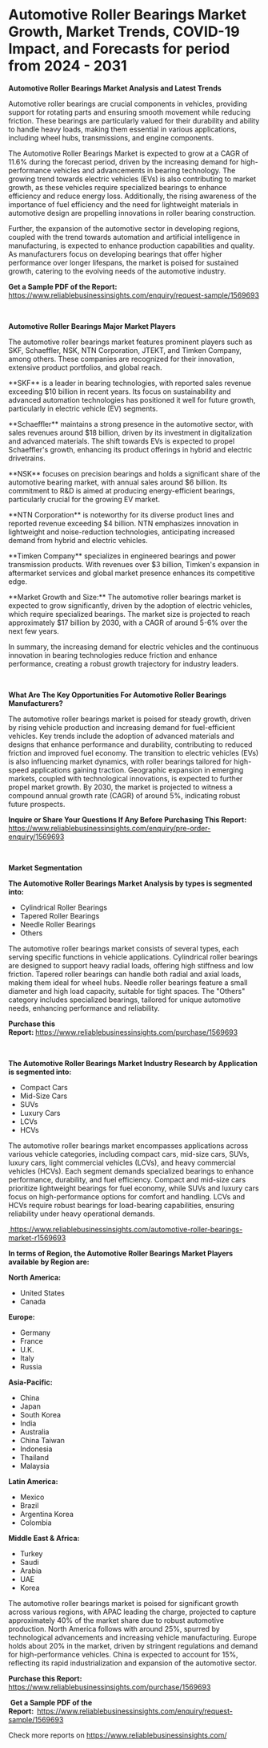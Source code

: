 <p><h1>Automotive Roller Bearings Market Growth, Market Trends, COVID-19 Impact, and Forecasts for period from 2024 - 2031</h1></p><p><strong>Automotive Roller Bearings Market Analysis and Latest Trends</strong></p>
<p><p>Automotive roller bearings are crucial components in vehicles, providing support for rotating parts and ensuring smooth movement while reducing friction. These bearings are particularly valued for their durability and ability to handle heavy loads, making them essential in various applications, including wheel hubs, transmissions, and engine components.</p><p>The Automotive Roller Bearings Market is expected to grow at a CAGR of 11.6% during the forecast period, driven by the increasing demand for high-performance vehicles and advancements in bearing technology. The growing trend towards electric vehicles (EVs) is also contributing to market growth, as these vehicles require specialized bearings to enhance efficiency and reduce energy loss. Additionally, the rising awareness of the importance of fuel efficiency and the need for lightweight materials in automotive design are propelling innovations in roller bearing construction.</p><p>Further, the expansion of the automotive sector in developing regions, coupled with the trend towards automation and artificial intelligence in manufacturing, is expected to enhance production capabilities and quality. As manufacturers focus on developing bearings that offer higher performance over longer lifespans, the market is poised for sustained growth, catering to the evolving needs of the automotive industry.</p></p>
<p><strong>Get a Sample PDF of the Report:&nbsp;</strong> <a href="https://www.reliablebusinessinsights.com/enquiry/request-sample/1569693?utm_campaign=1106&utm_medium=2&utm_source=Github&utm_content=ia&utm_term=29122024&utm_id=automotive-roller-bearings">https://www.reliablebusinessinsights.com/enquiry/request-sample/1569693</a></p>
<p>&nbsp;</p>
<p><strong>Automotive Roller Bearings Major Market Players</strong></p>
<p><p>The automotive roller bearings market features prominent players such as SKF, Schaeffler, NSK, NTN Corporation, JTEKT, and Timken Company, among others. These companies are recognized for their innovation, extensive product portfolios, and global reach.</p><p>**SKF** is a leader in bearing technologies, with reported sales revenue exceeding $10 billion in recent years. Its focus on sustainability and advanced automation technologies has positioned it well for future growth, particularly in electric vehicle (EV) segments.</p><p>**Schaeffler** maintains a strong presence in the automotive sector, with sales revenues around $18 billion, driven by its investment in digitalization and advanced materials. The shift towards EVs is expected to propel Schaeffler's growth, enhancing its product offerings in hybrid and electric drivetrains.</p><p>**NSK** focuses on precision bearings and holds a significant share of the automotive bearing market, with annual sales around $6 billion. Its commitment to R&D is aimed at producing energy-efficient bearings, particularly crucial for the growing EV market.</p><p>**NTN Corporation** is noteworthy for its diverse product lines and reported revenue exceeding $4 billion. NTN emphasizes innovation in lightweight and noise-reduction technologies, anticipating increased demand from hybrid and electric vehicles.</p><p>**Timken Company** specializes in engineered bearings and power transmission products. With revenues over $3 billion, Timken's expansion in aftermarket services and global market presence enhances its competitive edge.</p><p>**Market Growth and Size:** The automotive roller bearings market is expected to grow significantly, driven by the adoption of electric vehicles, which require specialized bearings. The market size is projected to reach approximately $17 billion by 2030, with a CAGR of around 5-6% over the next few years.</p><p>In summary, the increasing demand for electric vehicles and the continuous innovation in bearing technologies reduce friction and enhance performance, creating a robust growth trajectory for industry leaders.</p></p>
<p>&nbsp;</p>
<p><strong>What Are The Key Opportunities For Automotive Roller Bearings Manufacturers?</strong></p>
<p><p>The automotive roller bearings market is poised for steady growth, driven by rising vehicle production and increasing demand for fuel-efficient vehicles. Key trends include the adoption of advanced materials and designs that enhance performance and durability, contributing to reduced friction and improved fuel economy. The transition to electric vehicles (EVs) is also influencing market dynamics, with roller bearings tailored for high-speed applications gaining traction. Geographic expansion in emerging markets, coupled with technological innovations, is expected to further propel market growth. By 2030, the market is projected to witness a compound annual growth rate (CAGR) of around 5%, indicating robust future prospects.</p></p>
<p><strong>Inquire or Share Your Questions If Any Before Purchasing This Report:</strong> <a href="https://www.reliablebusinessinsights.com/enquiry/pre-order-enquiry/1569693?utm_campaign=1106&utm_medium=2&utm_source=Github&utm_content=ia&utm_term=29122024&utm_id=automotive-roller-bearings">https://www.reliablebusinessinsights.com/enquiry/pre-order-enquiry/1569693</a></p>
<p>&nbsp;</p>
<p><strong>Market Segmentation</strong></p>
<p><strong>The Automotive Roller Bearings Market Analysis by types is segmented into:</strong></p>
<p><ul><li>Cylindrical Roller Bearings</li><li>Tapered Roller Bearings</li><li>Needle Roller Bearings</li><li>Others</li></ul></p>
<p><p>The automotive roller bearings market consists of several types, each serving specific functions in vehicle applications. Cylindrical roller bearings are designed to support heavy radial loads, offering high stiffness and low friction. Tapered roller bearings can handle both radial and axial loads, making them ideal for wheel hubs. Needle roller bearings feature a small diameter and high load capacity, suitable for tight spaces. The "Others" category includes specialized bearings, tailored for unique automotive needs, enhancing performance and reliability.</p></p>
<p><strong>Purchase this Report:&nbsp;</strong><a href="https://www.reliablebusinessinsights.com/purchase/1569693?utm_campaign=1106&utm_medium=2&utm_source=Github&utm_content=ia&utm_term=29122024&utm_id=automotive-roller-bearings">https://www.reliablebusinessinsights.com/purchase/1569693</a></p>
<p>&nbsp;</p>
<p><strong>The Automotive Roller Bearings Market Industry Research by Application is segmented into:</strong></p>
<p><ul><li>Compact Cars</li><li>Mid-Size Cars</li><li>SUVs</li><li>Luxury Cars</li><li>LCVs</li><li>HCVs</li></ul></p>
<p><p>The automotive roller bearings market encompasses applications across various vehicle categories, including compact cars, mid-size cars, SUVs, luxury cars, light commercial vehicles (LCVs), and heavy commercial vehicles (HCVs). Each segment demands specialized bearings to enhance performance, durability, and fuel efficiency. Compact and mid-size cars prioritize lightweight bearings for fuel economy, while SUVs and luxury cars focus on high-performance options for comfort and handling. LCVs and HCVs require robust bearings for load-bearing capabilities, ensuring reliability under heavy operational demands.</p></p>
<p><a href="https://www.reliablebusinessinsights.com/automotive-roller-bearings-market-r1569693?utm_campaign=1106&utm_medium=2&utm_source=Github&utm_content=ia&utm_term=29122024&utm_id=automotive-roller-bearings">&nbsp;https://www.reliablebusinessinsights.com/automotive-roller-bearings-market-r1569693</a></p>
<p><strong>In terms of Region, the Automotive Roller Bearings Market Players available by Region are:</strong></p>
<p>
    <p> <strong> North America: </strong>
        <ul>
            <li>United States</li>
            <li>Canada</li>
        </ul>
        </p> 
    <p> <strong> Europe: </strong>
        <ul>
            <li>Germany</li>
            <li>France</li>
            <li>U.K.</li>
            <li>Italy</li>
            <li>Russia</li>
        </ul>
        </p> 
    <p> <strong> Asia-Pacific: </strong>
        <ul>
            <li>China</li>
            <li>Japan</li>
            <li>South Korea</li>
            <li>India</li>
            <li>Australia</li>
            <li>China Taiwan</li>
            <li>Indonesia</li>
            <li>Thailand</li>
            <li>Malaysia</li>
        </ul>
        </p> 
    <p> <strong> Latin America: </strong>
        <ul>
            <li>Mexico</li>
            <li>Brazil</li>
            <li>Argentina Korea</li>
            <li>Colombia</li>
        </ul>
        </p> 
    <p> <strong> Middle East & Africa: </strong>
        <ul>
            <li>Turkey</li>
            <li>Saudi</li>
            <li>Arabia</li>
            <li>UAE</li>
            <li>Korea</li>
        </ul>
    </p>
    </p>
<p><p>The automotive roller bearings market is poised for significant growth across various regions, with APAC leading the charge, projected to capture approximately 40% of the market share due to robust automotive production. North America follows with around 25%, spurred by technological advancements and increasing vehicle manufacturing. Europe holds about 20% in the market, driven by stringent regulations and demand for high-performance vehicles. China is expected to account for 15%, reflecting its rapid industrialization and expansion of the automotive sector.</p></p>
<p><strong>Purchase this Report: </strong><a href="https://www.reliablebusinessinsights.com/purchase/1569693?utm_campaign=1106&utm_medium=2&utm_source=Github&utm_content=ia&utm_term=29122024&utm_id=automotive-roller-bearings">https://www.reliablebusinessinsights.com/purchase/1569693</a></p>
<p>&nbsp;<strong>Get a Sample PDF of the Report:&nbsp;&nbsp;</strong><a href="https://www.reliablebusinessinsights.com/enquiry/request-sample/1569693?utm_campaign=1106&utm_medium=2&utm_source=Github&utm_content=ia&utm_term=29122024&utm_id=automotive-roller-bearings">https://www.reliablebusinessinsights.com/enquiry/request-sample/1569693</a></p>
<p><strong></strong></p>
<p>Check more reports on <a href="https://www.reliablebusinessinsights.com/?utm_campaign=1106&utm_medium=2&utm_source=Github&utm_content=ia&utm_term=29122024&utm_id=automotive-roller-bearings">https://www.reliablebusinessinsights.com/</a></p>
